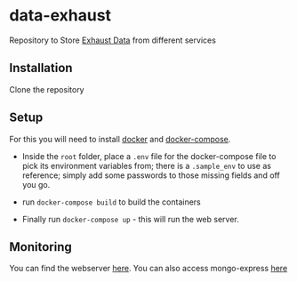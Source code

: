 # data-exhaust
Repository to Store [Exhaust Data](https://en.wikipedia.org/wiki/Data_exhaust) from different services

## Installation

Clone the repository

## Setup

For this you will need to install [docker](https://docs.docker.com/get-docker/) and [docker-compose](https://docs.docker.com/compose/install/).

- Inside the `root` folder, place a `.env` file for the docker-compose file to pick its environment variables from; there is a `.sample_env` to use as reference; simply add some passwords to those missing fields and off you go.

- run `docker-compose build` to build the containers

- Finally run `docker-compose up` - this will run the web server.

## Monitoring

You can find the webserver [here](http://localhost:8000/admin/).
You can also access mongo-express [here](http://localhost:8081)

